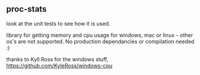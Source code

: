 proc-stats
----------

look at the unit tests to see how it is used.

library for getting memory and cpu usage for windows, mac or linux - other os's are not supported. No production dependancies or compilation needed :)

thanks to Kyll Ross for the windows stuff, https://github.com/KyleRoss/windows-cpu


